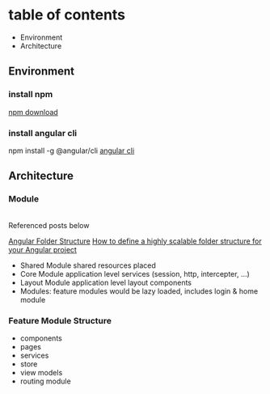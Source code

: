 # table of contents
- Environment
- Architecture

## Environment

### install npm
[npm download](https://nodejs.org/en/download/)

### install angular cli
npm install -g @angular/cli
[angular cli](https://cli.angular.io/)

## Architecture

### Module
<br>Referenced posts below

[Angular Folder Structure](https://medium.com/@motcowley/angular-folder-structure-d1809be95542)
[How to define a highly scalable folder structure for your Angular project](https://itnext.io/choosing-a-highly-scalable-folder-structure-in-angular-d987de65ec7)

* Shared Module 
shared resources placed
* Core Module 
application level services (session, http, intercepter, ...)
* Layout Module
application level layout components
* Modules: feature modules 
would be lazy loaded, includes login & home module

### Feature Module Structure

* components
* pages
* services
* store
* view models
* routing module